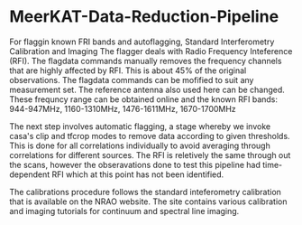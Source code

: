 # MeerKAT-Data-Reduction-Pipeline
For flaggin known FRI bands and autoflagging, Standard Interferometry Calibration and Imaging
The flagger deals with Radio Frequency Inteference (RFI). The flagdata commands manually removes the frequency channels that are highly affected by RFI. This is about 45% of the original observations. The flagdata commands can be mofified to suit any measurement set. The reference antenna also used here can be changed. These frequncy range can be obtained online and the known RFI bands: 944-947MHz, 1160-1310MHz, 1476-1611MHz, 1670-1700MHz

The next step involves automatic flagging, a stage whereby we invoke casa's clip and tfcrop modes to remove data according to given thresholds. This is done for all correlations individually to avoid averaging through correlations for different sources. The RFI is reletively the same through out the scans, however the obseravations done to test this pipeline had time-dependent RFI which at this point has not been identified.

The calibrations procedure follows the standard inteferometry calibration that is available on the NRAO website. The site contains various calibration and imaging tutorials for continuum and spectral line imaging.

